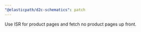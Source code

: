 ```yaml
---
"@elasticpath/d2c-schematics": patch
---
```


Use ISR for product pages and fetch no product pages up front.
